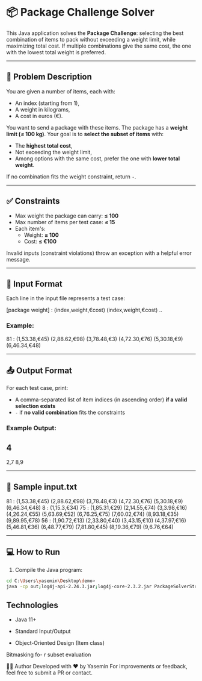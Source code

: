 # 📦 Package Challenge Solver

This Java application solves the **Package Challenge**: selecting the best combination of items to pack without exceeding a weight limit, while maximizing total cost. If multiple combinations give the same cost, the one with the lowest total weight is preferred.

---

## 🧩 Problem Description

You are given a number of items, each with:

- An index (starting from 1),
- A weight in kilograms,
- A cost in euros (€).

You want to send a package with these items. The package has a **weight limit (≤ 100 kg)**. Your goal is to **select the subset of items** with:

- The **highest total cost**,  
- Not exceeding the weight limit,  
- Among options with the same cost, prefer the one with **lower total weight**.

If no combination fits the weight constraint, return `-`.

---

## ✅ Constraints

- Max weight the package can carry: **≤ 100**
- Max number of items per test case: **≤ 15**
- Each item's:
  - Weight: **≤ 100**
  - Cost: **≤ €100**

Invalid inputs (constraint violations) throw an exception with a helpful error message.

---

## 📄 Input Format

Each line in the input file represents a test case:

[package weight] : (index,weight,€cost) (index,weight,€cost) ..

### Example:
81 : (1,53.38,€45) (2,88.62,€98) (3,78.48,€3) (4,72.30,€76) (5,30.18,€9) (6,46.34,€48)

---

## 📤 Output Format

For each test case, print:

- A comma-separated list of item indices (in ascending order) **if a valid selection exists**  
- `-` if **no valid combination** fits the constraints

### Example Output:

4
-
2,7
8,9

---

## 📁 Sample input.txt

81 : (1,53.38,€45) (2,88.62,€98) (3,78.48,€3) (4,72.30,€76) (5,30.18,€9) (6,46.34,€48)
8 : (1,15.3,€34)
75 : (1,85.31,€29) (2,14.55,€74) (3,3.98,€16) (4,26.24,€55) (5,63.69,€52) (6,76.25,€75) (7,60.02,€74) (8,93.18,€35) (9,89.95,€78)
56 : (1,90.72,€13) (2,33.80,€40) (3,43.15,€10) (4,37.97,€16) (5,46.81,€36) (6,48.77,€79) (7,81.80,€45) (8,19.36,€79) (9,6.76,€64)


---

## 💻 How to Run

1. Compile the Java program:

```bash
cd C:\Users\yasemin\Desktop\demo>
java -cp out;log4j-api-2.24.3.jar;log4j-core-2.3.2.jar PackageSolverStr src\main\resources\input.txt
````

## Technologies

- Java 11+

- Standard Input/Output

- Object-Oriented Design (Item class)

Bitmasking fo- r subset evaluation

👨‍💻 Author
Developed with ❤️ by Yasemin 
For improvements or feedback, feel free to submit a PR or contact.


